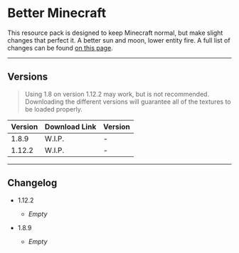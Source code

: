 # Better Minecraft

This resource pack is designed to keep Minecraft normal, but make slight changes that perfect it. A better sun and moon, lower entity fire. A full list of changes can be found [on this page](changes).

* * *

## Versions
> Using 1.8 on version 1.12.2 may work, but is not recommended. Downloading the different versions will guarantee all of the textures to be loaded properly.

| Version | Download Link   | Version |
|:--------|:----------------|:--------|
| 1.8.9   | W.I.P.          | -       |
| 1.12.2  | W.I.P.          | -       |

* * *

## Changelog

- 1.12.2
  - _Empty_
 
- 1.8.9
  - _Empty_
